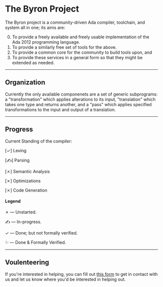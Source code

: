 # The Byron Project

The Byron project is a community-driven Ada compiler, toolchain, and system all in one; its aims are:



0. To provide a freely available and freely usable implementation of the Ada 2012 programming language.
0. To provide a similarly free set of tools for the above.
0. To provide a common core for the community to build tools upon, and
0. To provide these services in a general form so that they might be extended as needed.



----


## Organization


Currently the only available componenets are a set of generic subprograms: a "transformation" which applies alterations to its input, "translation" which takes one type and returns another, and a "pass" which applies specified transformations to the input and output of a translation.


----


## Progress


Current Standing of the compiler:

[✓] Lexing

[✍] Parsing

[✗] Semantic Analysis

[✗] Optimizations

[✗] Code Generation


#### Legend

✗ — Unstarted.

✍ — In-progress.

✓ — Done; but not formally verified.

✨ — Done &  Formally Verified.

----

## Voulenteering


If you're interested in helping,  you can fill out [this form](https://docs.google.com/forms/d/1qLb8P8fMzbZXcsTEVCOw7Fcv4rkt9nXrkztWJsdnPeU/viewform?usp=send_form) to get in contact with us and let us know where you'd be interested in helping out.
